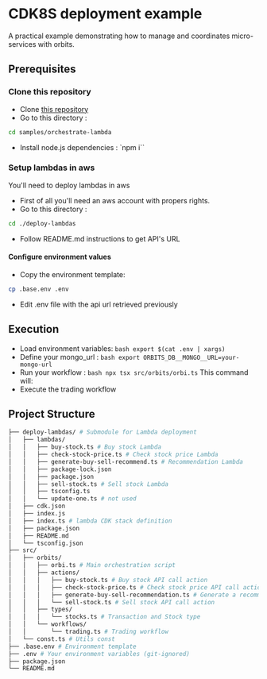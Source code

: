 # CDK8S deployment example

A practical example demonstrating how to manage and coordinates micro-services with orbits.

## Prerequisites

### Clone this repository

- Clone [this repository](https://github.com/LaWebcapsule/orbits)
- Go to this directory :

```bash
cd samples/orchestrate-lambda
```

- Install node.js dependencies :
  `npm i``

### Setup lambdas in aws

You'll need to deploy lambdas in aws

- First of all you'll need an aws account with propers rights.
- Go to this directory :

```bash
cd ./deploy-lambdas
```

- Follow README.md instructions to get API's URL

#### Configure environment values

- Copy the environment template:

```bash
cp .base.env .env
```

- Edit .env file with the api url retrieved previously

## Execution

- Load environment variables:
  `bash export $(cat .env | xargs)`
- Define your mongo_url :
  `bash export ORBITS_DB__MONGO__URL=your-mongo-url`
- Run your workflow :
  `bash npx tsx src/orbits/orbi.ts`
  This command will:
- Execute the trading workflow

## Project Structure

```bash
├── deploy-lambdas/ # Submodule for Lambda deployment
│   ├── lambdas/
│   │   ├── buy-stock.ts # Buy stock Lambda
│   │   ├── check-stock-price.ts # Check stock price Lambda
│   │   ├── generate-buy-sell-recommend.ts # Recommendation Lambda
│   │   ├── package-lock.json
│   │   ├── package.json
│   │   ├── sell-stock.ts # Sell stock Lambda
│   │   ├── tsconfig.ts
│   │   └── update-one.ts # not used
│   ├── cdk.json
│   ├── index.js
│   ├── index.ts # lambda CDK stack definition
│   ├── package.json
│   ├── README.md
│   └── tsconfig.json
├── src/
│   ├── orbits/
│   │   ├── orbi.ts # Main orchestration script
│   │   ├── actions/
│   │   │   ├── buy-stock.ts # Buy stock API call action
│   │   │   ├── check-stock-price.ts # Check stock price API call action
│   │   │   ├── generate-buy-sell-recommendation.ts # Generate a recommendation based on price API call action
│   │   │   └── sell-stock.ts # Sell stock API call action
│   │   ├── types/
│   │   │   └── stocks.ts # Transaction and Stock type
│   │   └── workflows/
│   │       └── trading.ts # Trading workflow
│   └── const.ts # Utils const
├── .base.env # Environment template
├── .env # Your environment variables (git-ignored)
├── package.json
└── README.md
```
